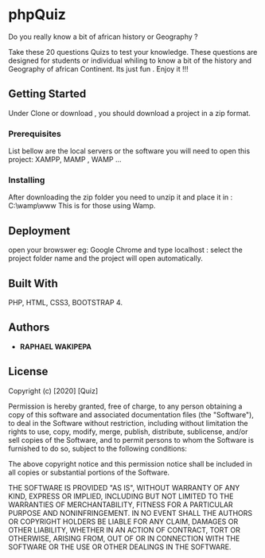 # phpQuiz

Do you really know a bit of african history or Geography ?

Take these 20 questions Quizs to test your knowledge.
These questions are designed for students or individual whiling to know a bit of the history and Geography of african Continent. 
Its just fun . Enjoy it !!!

## Getting Started
Under Clone or download , you should download a project in a zip format.

### Prerequisites
List bellow are the local servers or the software you will need to open this project:
XAMPP, MAMP , WAMP ...

### Installing
After downloading the zip folder you need to unzip it and place it in : C:\wamp\www
This is for those using Wamp. 
## Deployment
open your browswer eg: Google Chrome  and type localhost : select the project folder name and the project will open automatically.

## Built With
PHP, HTML, CSS3, BOOTSTRAP 4.

## Authors
* **RAPHAEL WAKIPEPA** 

## License
Copyright (c) [2020] [Quiz]

Permission is hereby granted, free of charge, to any person obtaining a copy
of this software and associated documentation files (the "Software"), to deal
in the Software without restriction, including without limitation the rights
to use, copy, modify, merge, publish, distribute, sublicense, and/or sell
copies of the Software, and to permit persons to whom the Software is
furnished to do so, subject to the following conditions:

The above copyright notice and this permission notice shall be included in all
copies or substantial portions of the Software.

THE SOFTWARE IS PROVIDED "AS IS", WITHOUT WARRANTY OF ANY KIND, EXPRESS OR
IMPLIED, INCLUDING BUT NOT LIMITED TO THE WARRANTIES OF MERCHANTABILITY,
FITNESS FOR A PARTICULAR PURPOSE AND NONINFRINGEMENT. IN NO EVENT SHALL THE
AUTHORS OR COPYRIGHT HOLDERS BE LIABLE FOR ANY CLAIM, DAMAGES OR OTHER
LIABILITY, WHETHER IN AN ACTION OF CONTRACT, TORT OR OTHERWISE, ARISING FROM,
OUT OF OR IN CONNECTION WITH THE SOFTWARE OR THE USE OR OTHER DEALINGS IN THE
SOFTWARE.
